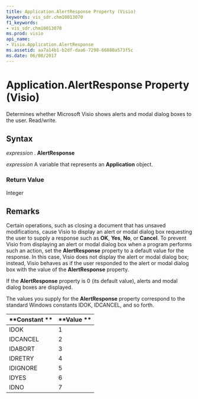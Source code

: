 ```yaml
---
title: Application.AlertResponse Property (Visio)
keywords: vis_sdr.chm10013070
f1_keywords:
- vis_sdr.chm10013070
ms.prod: visio
api_name:
- Visio.Application.AlertResponse
ms.assetid: aa7a14b1-b2df-daa6-7298-66880a573f5c
ms.date: 06/08/2017
---
```



# Application.AlertResponse Property (Visio)

Determines whether Microsoft Visio shows alerts and modal dialog boxes to the user. Read/write.


## Syntax

 _expression_ . **AlertResponse**

 _expression_ A variable that represents an **Application** object.


### Return Value

Integer


## Remarks

Certain operations, such as closing a document that has unsaved modifications, cause Visio to display an alert or modal dialog box requesting the user to supply a response such as **OK**, **Yes**, **No**, or **Cancel**. To prevent Visio from displaying an alert or modal dialog box when a program performs such an action, set the **AlertResponse** property to a default value for the response. In this case, Visio does not display the alert or modal dialog box; instead, Visio behaves as if the user responded to the alert or modal dialog box with the value of the **AlertResponse** property.

If the **AlertResponse** property is 0 (its default value), alerts and modal dialog boxes are displayed.

The values you supply for the **AlertResponse** property correspond to the standard Windows constants IDOK, IDCANCEL, and so forth.



|**Constant **|**Value **|
|:-----|:-----|
|IDOK|1|
|IDCANCEL|2|
|IDABORT|3|
|IDRETRY|4|
|IDIGNORE|5|
|IDYES|6|
|IDNO|7|

